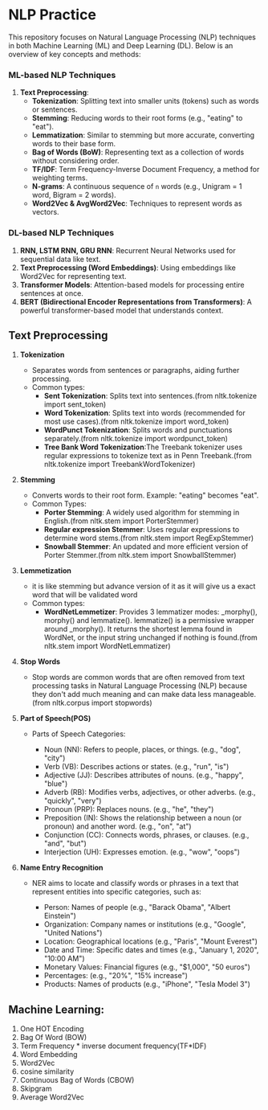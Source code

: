# NLP Practice

This repository focuses on Natural Language Processing (NLP) techniques in both Machine Learning (ML) and Deep Learning (DL). Below is an overview of key concepts and methods:

### **ML-based NLP Techniques**
1. **Text Preprocessing**:
   - **Tokenization**: Splitting text into smaller units (tokens) such as words or sentences.
   - **Stemming**: Reducing words to their root forms (e.g., "eating" to "eat").
   - **Lemmatization**: Similar to stemming but more accurate, converting words to their base form.
   - **Bag of Words (BoW)**: Representing text as a collection of words without considering order.
   - **TF/IDF**: Term Frequency-Inverse Document Frequency, a method for weighting terms.
   - **N-grams**: A continuous sequence of `n` words (e.g., Unigram = 1 word, Bigram = 2 words).
   - **Word2Vec & AvgWord2Vec**: Techniques to represent words as vectors.

### **DL-based NLP Techniques**
1. **RNN, LSTM RNN, GRU RNN**: Recurrent Neural Networks used for sequential data like text.
2. **Text Preprocessing (Word Embeddings)**: Using embeddings like Word2Vec for representing text.
3. **Transformer Models**: Attention-based models for processing entire sentences at once.
4. **BERT (Bidirectional Encoder Representations from Transformers)**: A powerful transformer-based model that understands context.

## **Text Preprocessing**

1. **Tokenization**
   - Separates words from sentences or paragraphs, aiding further processing.
   - Common types:
     - **Sent Tokenization**: Splits text into sentences.(from nltk.tokenize import sent_token)
     - **Word Tokenization**: Splits text into words (recommended for most use cases).(from nltk.tokenize import word_token)
     - **WordPunct Tokenization**: Splits words and punctuations separately.(from nltk.tokenize import wordpunct_token)
     - **Tree Bank Word Tokenization**:The Treebank tokenizer uses regular expressions to tokenize text as in Penn Treebank.(from nltk.tokenize import TreebankWordTokenizer)

2. **Stemming**
   - Converts words to their root form. Example: "eating" becomes "eat".
   - Common Types:
     - **Porter Stemming**: A widely used algorithm for stemming in English.(from nltk.stem import PorterStemmer)
     - **Regular expression Stemmer**: Uses regular expressions to determine word stems.(from nltk.stem import RegExpStemmer)
     - **Snowball Stemmer**: An updated and more efficient version of Porter Stemmer.(from nltk.stem import SnowballStemmer)

3. **Lemmetization**
    - it is like stemming but advance version of it as it will give us a exact word that will be validated word
    - Common types:
      - **WordNetLemmetizer**: Provides 3 lemmatizer modes: _morphy(), morphy() and lemmatize(). lemmatize() is a permissive wrapper around _morphy(). It returns the shortest lemma found in WordNet, or the input string unchanged if nothing is found.(from nltk.stem import WordNetLemmatizer)
      
4. **Stop Words**
    - Stop words are common words that are often removed from text processing tasks in Natural Language Processing (NLP) because they don't add much meaning and can make data less manageable. (from nltk.corpus import stopwords)

5. **Part of Speech(POS)**
    - Parts of Speech Categories:

      - Noun (NN): Refers to people, places, or things. (e.g., "dog", "city")
      - Verb (VB): Describes actions or states. (e.g., "run", "is")
      - Adjective (JJ): Describes attributes of nouns. (e.g., "happy", "blue")
      - Adverb (RB): Modifies verbs, adjectives, or other adverbs. (e.g., "quickly", "very")
      - Pronoun (PRP): Replaces nouns. (e.g., "he", "they")
      - Preposition (IN): Shows the relationship between a noun (or pronoun) and another word. (e.g., "on", "at")
      - Conjunction (CC): Connects words, phrases, or clauses. (e.g., "and", "but")
      - Interjection (UH): Expresses emotion. (e.g., "wow", "oops")

6. **Name Entry Recognition**
    - NER aims to locate and classify words or phrases in a text that represent entities into specific categories, such as:

       - Person: Names of people (e.g., "Barack Obama", "Albert Einstein")
       - Organization: Company names or institutions (e.g., "Google", "United Nations")
       - Location: Geographical locations (e.g., "Paris", "Mount Everest")
       - Date and Time: Specific dates and times (e.g., "January 1, 2020", "10:00 AM")
       - Monetary Values: Financial figures (e.g., "$1,000", "50 euros")
       - Percentages: (e.g., "20%", "15% increase")
       - Products: Names of products (e.g., "iPhone", "Tesla Model 3")
   
## **Machine Learning**:
1. One HOT Encoding
2. Bag Of Word (BOW)
3. Term Frequency * inverse document frequency(TF*IDF) 
4. Word Embedding
5. Word2Vec
6. cosine similarity
7. Continuous Bag of Words (CBOW)
8. Skipgram
9. Average Word2Vec